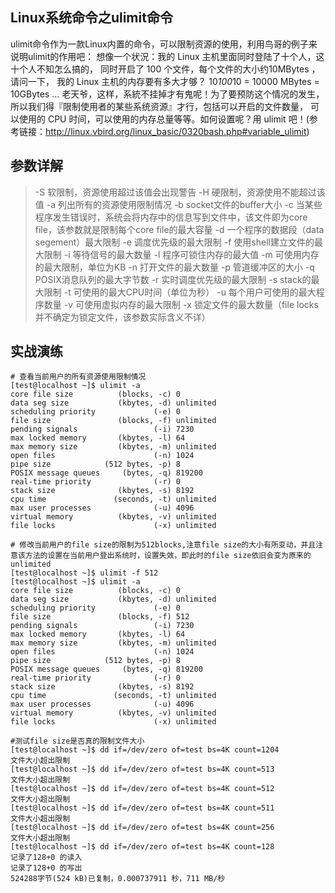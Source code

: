 ## Linux系统命令之ulimit命令

ulimit命令作为一款Linux内置的命令，可以限制资源的使用，利用鸟哥的例子来说明ulimit的作用吧：
想像一个状況：我的 Linux 主机里面同时登陆了十个人，这十个人不知怎么搞的， 同时开启了 100 个文件，每个文件的大小约10MBytes ，请问一下， 我的 Linux 主机的内存要有多大才够？ 10*100*10 = 10000 MBytes = 10GBytes ... 老天爷，这样，系統不挂掉才有鬼呢！为了要预防这个情况的发生，所以我们得『限制使用者的某些系统资源』才行，包括可以开启的文件数量， 可以使用的 CPU 时间，可以使用的内存总量等等。如何设置呢？用 ulimit 吧！(参考链接：http://linux.vbird.org/linux_basic/0320bash.php#variable_ulimit)



参数详解
-------
>-S 软限制，资源使用超过该值会出现警告
>-H 硬限制，资源使用不能超过该值
>-a 列出所有的资源使用限制情况
>-b socket文件的buffer大小
>-c 当某些程序发生错误时，系统会将内存中的信息写到文件中，该文件即为core file，该参数就是限制每个core file的最大容量
>-d 一个程序的数据段（data segement）最大限制
>-e 调度优先级的最大限制
>-f 使用shell建立文件的最大限制
>-i 等待信号的最大数量
>-l 程序可锁住内存的最大值
>-m 可使用内存的最大限制，单位为KB
>-n 打开文件的最大数量
>-p 管道缓冲区的大小
>-q POSIX消息队列的最大字节数
>-r 实时调度优先级的最大限制
>-s stack的最大限制
>-t 可使用的最大CPU时间（单位为秒）
>-u 每个用户可使用的最大程序数量
>-v 可使用虚拟内存的最大限制
>-x 锁定文件的最大数量（file locks并不确定为锁定文件，该参数实际含义不详）


实战演练
-------
```shell
# 查看当前用户的所有资源使用限制情况
[test@localhost ~]$ ulimit -a
core file size          (blocks, -c) 0
data seg size           (kbytes, -d) unlimited
scheduling priority             (-e) 0
file size               (blocks, -f) unlimited
pending signals                 (-i) 7230
max locked memory       (kbytes, -l) 64
max memory size         (kbytes, -m) unlimited
open files                      (-n) 1024
pipe size            (512 bytes, -p) 8
POSIX message queues     (bytes, -q) 819200
real-time priority              (-r) 0
stack size              (kbytes, -s) 8192
cpu time               (seconds, -t) unlimited
max user processes              (-u) 4096
virtual memory          (kbytes, -v) unlimited
file locks                      (-x) unlimited

# 修改当前用户的file size的限制为512blocks,注意file size的大小有所变动，并且注意该方法的设置在当前用户登出系统时，设置失效，即此时的file size依旧会变为原来的unlimited
[test@localhost ~]$ ulimit -f 512
[test@localhost ~]$ ulimit -a
core file size          (blocks, -c) 0
data seg size           (kbytes, -d) unlimited
scheduling priority             (-e) 0
file size               (blocks, -f) 512
pending signals                 (-i) 7230
max locked memory       (kbytes, -l) 64
max memory size         (kbytes, -m) unlimited
open files                      (-n) 1024
pipe size            (512 bytes, -p) 8
POSIX message queues     (bytes, -q) 819200
real-time priority              (-r) 0
stack size              (kbytes, -s) 8192
cpu time               (seconds, -t) unlimited
max user processes              (-u) 4096
virtual memory          (kbytes, -v) unlimited
file locks                      (-x) unlimited

#测试file size是否真的限制文件大小
[test@localhost ~]$ dd if=/dev/zero of=test bs=4K count=1204
文件大小超出限制
[test@localhost ~]$ dd if=/dev/zero of=test bs=4K count=513
文件大小超出限制
[test@localhost ~]$ dd if=/dev/zero of=test bs=4K count=512
文件大小超出限制
[test@localhost ~]$ dd if=/dev/zero of=test bs=4K count=511
文件大小超出限制
[test@localhost ~]$ dd if=/dev/zero of=test bs=4K count=256
文件大小超出限制
[test@localhost ~]$ dd if=/dev/zero of=test bs=4K count=128
记录了128+0 的读入
记录了128+0 的写出
524288字节(524 kB)已复制，0.000737911 秒，711 MB/秒
```
